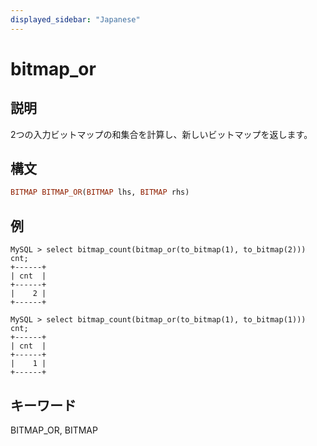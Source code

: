 ```yaml
---
displayed_sidebar: "Japanese"
---
```


# bitmap_or

## 説明

2つの入力ビットマップの和集合を計算し、新しいビットマップを返します。

## 構文

```Haskell
BITMAP BITMAP_OR(BITMAP lhs, BITMAP rhs)
```

## 例

```Plain Text
MySQL > select bitmap_count(bitmap_or(to_bitmap(1), to_bitmap(2))) cnt;
+------+
| cnt  |
+------+
|    2 |
+------+

MySQL > select bitmap_count(bitmap_or(to_bitmap(1), to_bitmap(1))) cnt;
+------+
| cnt  |
+------+
|    1 |
+------+
```

## キーワード

BITMAP_OR, BITMAP